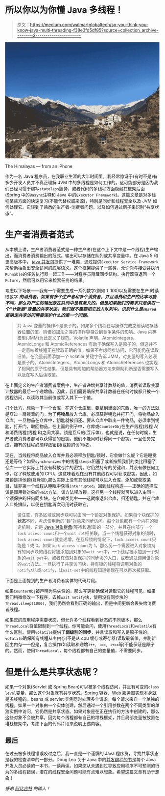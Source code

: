 # 所以你以为你懂 Java 多线程！

> 原文：<https://medium.com/walmartglobaltech/so-you-think-you-know-java-multi-threading-f38e3fd5df85?source=collection_archive---------2----------------------->

![](img/ca953d1b9d785a0ffddd40d4341823d5.png)

The Himalayas — from an iPhone

作为一名 Java 程序员，在我职业生涯的大半时间里，我经常惊讶于(有时不是)有多少开发人员并不真正理解 JVM 中的多线程是如何工作的。这可能部分是因为我们已经习惯于编写`stateless`服务，或者代码的多线程方面隐藏在框架后面(Spring 中的`@async`注释和 Java 中的`Executor Framework`)。这篇文章是对多线程某些方面的快速复习(不能代替权威来源)，特别是同步和线程安全以及 JVM 如何处理它。它谈到了熟悉的生产者-消费者问题，以及如何通过例子来识别“共享状态”。

# 生产者消费者范式

从本质上讲，生产者消费者范式是一种生产者(在这个上下文中是一个线程)生产输出，而消费者消费输出的范式。输出可以存储在队列或共享变量中。在 Java 5 和更高版本中， [java 并发包](https://docs.oracle.com/javase/9/docs/api/index.html?java/util/concurrent/Executor.html)提供了一堆类，通过提供`Executor Service Framework`来帮助抽象出安全访问的底层语义。这个框架提供了一些类，允许你与接受并执行`Runnable`的任务执行器一起工作——对程序员隐藏同步结构。执行器将返回一个`Future`，然后可以用它来检索任务的结果。

考虑以下场景——我有一个需要生成一系列数字(例如 1..100)以及需要在生产 时读取数字 ***的消费者。如果有多个生产者和多个消费者，并且消费和生产的比率可能不同，那么将产生的输出放在队列中是有意义的。但是如果我们的需求只是读取一个“计数器”变量的共享状态，我们就不需要把它放入队列中。识别什么是`shared`是确定共享访问需要保护什么的第一个问题。***

> 对 Java 变量的操作不是原子的。如果多个线程在写操作完成之前读取存储器位置的值，则诸如加法之类的操作容易受到竞争条件的影响。Java 内存模型(JMM)为此定义了规范。Volatile 声明、AtomicIntegers、AtomicLongs 和 AtomicReferences 有助于确保写入是原子的，但这并不一定意味着线程正在读取正确的值。如果不考虑同步访问，它可能仍在读取旧值。在变量前面添加一个 volatile 关键字告诉 JMM，对变量的写入必须是原子的。AtomicIntegers、AtomicLongs 和 AtomicReferences 也实现了相同的原子性结果，但是具有附加的帮助器方法来帮助判断是否需要写入以及在写入后读取值。

在上面定义的生产者消费者案例中，生产者递增共享计数器的值，消费者读取共享计数器的最后一个递增值。因此，我们需要确保共享计数器在任何时候都只被一个线程访问，以读取其当前值或写入其下一个值。

打个比方，想象一下一个仓库，在这个仓库里，要拿到里面的东西，唯一的方法就是穿过一扇锁着的门。为了**将物品**放入仓库，必须获得钥匙并打开门，将物品放入仓库，一旦物品在仓库中，钥匙就被归还。要从仓库中取出一件物品，必须拿到钥匙，打开门，取回物品。在上面的例子中，仓库或`CounterObj`在生产线程(线程 A)和消费线程(线程 B)之间共享。锁是互斥的(互斥体)，也就是说，在任何时候，生产者或消费者都可以获得锁的密钥。他们不能同时获得同一个密钥。一旦任务完成，拥有的线程必须释放密钥(或锁的访问权)。

现在，当线程将商品放入仓库并且必须释放钥匙/锁时，它会做什么呢？它是睡觉还是等待？如果`synchronized`中的线程`sleeps`阻塞了或者按照我们的类比阻塞了仓库——它实际上并没有释放仓库的密钥。它仍然持有的关键和，并没有做任何工作，除了释放使用的 CPU。这意味着现在没有其他线程可以获取密钥。因此，如果锁是排他锁(互斥锁),那么实际上没有其他线程可以进入仓库，添加或获取条目，除非第一个线程从睡眠中获得`interrupted`。回到线程构造——正确的选择应该是调用锁对象的`wait`方法，该方法释放锁，这样另一个线程就可以进入由同一个锁保护的任何同步块。在仓库类比中——这就像退出仓库，归还钥匙，并在仓库入口处排队，以便在钥匙再次可用时获取它。

> 请注意，许多区域或同步块可以由同一个锁定对象保护。如果每个块保护的**状态**不同，考虑使用新的“锁”对象来同步访问。每个对象都有一个内在的锁定机制，它是 [Java 对象继承](https://docs.oracle.com/javase/7/docs/api/java/lang/Object.html)(等待和通知)的一部分，并且在内部与一个`lock access count`和一个`wait set`相关联。当一个线程获得对象的锁时，`lock access count`就会递增。在互斥锁的情况下，`lock access count`只能是 1 或 0。如果`lock access count`为 1，那么另一个需要进入对象锁持有的同步块的线程将被添加到对象的`wait set`中。一个线程被添加到一个对象的`wait set`中，或者在该对象保护的同步块的入口，或者通过调用该对象的`wait`方法。一旦执行了共享访问块，持有锁的线程将调用对象的`notifyAll`或`notify`，让`wait-set`中的线程知道锁现在可以再次被获取。

下面是上面提到的生产者消费者实体的代码片段。

如果`CounterObj`被声明为易失性的，那么写更新确保对读取它的线程可见。如果我们稍微修改一下程序，去掉`wait notify`块，使用没有同步块的`Thread.sleep(1000)`，我们仍然会看到正确的输出，但是中间更新会丢失给消费者线程。

如果您的应用程序需要状态，但允许多个线程看到状态的不同版本，那么`ThreadLocal`将值限制到一个线程。你可能会问，使用`ThreadLocal`和`volatile`有什么区别。使用`volatile`提供了**弱级别的同步**，并且读取和写入是原子性的。`volatile`确保所有线程从主内存(不是从 cpu 缓存或寄存器)读取最新值，并刷新回主内存——但是，复合操作(如读取和递增`i++, i==, i+=x`等)不能保证是原子的。然而，使用`ThreadLocal`，每个线程都有自己的变量值，不需要同步。

# 但是什么是共享状态呢？

如果一个对象(Servlet 或 Spring Bean)可以被多个线程访问，并且有可变的`class level`变量，那么这个对象就有共享状态。Spring 容器、Web 服务器实现本身就是多线程的。beans 或 servlet 实例同时处理多个请求，每个请求来自一个单独的线程。如果一个对象由一个实体创建，然后通过一个引用参数在两个不同类型的单独实例中访问，它仍然是共享状态。如果对象是在正在执行的方法中创建的，那么这些对象不会被共享，因为每个线程都有自己的堆栈框架，并且局部变量被放置在堆栈框架中。考虑下面的代码片段来说明上述内容。

## 最后

在过去被多线程错误咬过之后，我一直是一个谨慎的 Java 程序员，寻找共享状态是我的检查清单的一部分。Doug Lea 关于 Java 中的[并发编程的书](https://www.amazon.com/Concurrent-Programming-Java%C2%99-Principles-Pattern/dp/0201310090)是每个 Java 开发人员必读的一本书，一读再读。如果您从未遇到过导致应用程序不可预测的行为的多线程错误，潜在的线程安全问题可能有点难以想象。希望这篇文章有助于想象！

*感谢* [*阿比吉特*](https://medium.com/u/a1025ca0f49e?source=post_page-----f38e3fd5df85--------------------------------) *的输入！*